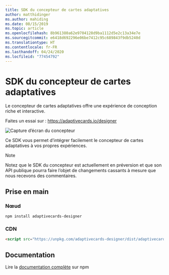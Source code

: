 ```yaml
---
title: SDK du concepteur de cartes adaptatives
author: matthidinger
ms.author: mahiding
ms.date: 08/15/2019
ms.topic: article
ms.openlocfilehash: 8b961380a62e9704128d9ba1112d5e2c13a34e7e
ms.sourcegitcommit: e6418d692296e06be7412c95c689843f9db5240d
ms.translationtype: HT
ms.contentlocale: fr-FR
ms.lasthandoff: 04/24/2020
ms.locfileid: "77454792"
---
```

# <a name="adaptive-cards-designer-sdk"></a>SDK du concepteur de cartes adaptatives

Le concepteur de cartes adaptatives offre une expérience de conception riche et interactive.

Faites un essai sur : https://adaptivecards.io/designer

![Capture d’écran du concepteur](../content/designer.png)

Ce SDK vous permet d’intégrer facilement le concepteur de cartes adaptatives à vos propres expériences.

> [!NOTE]
> 
> Notez que le SDK du concepteur est actuellement en préversion et que son API publique pourra faire l’objet de changements cassants à mesure que nous recevons des commentaires.

## <a name="get-started"></a>Prise en main

### <a name="node"></a>Nœud

```console
npm install adaptivecards-designer
```

### <a name="cdn"></a>CDN

```html
<script src="https://unpkg.com/adaptivecards-designer/dist/adaptivecards-designer.js"></script>
```

## <a name="documentation"></a>Documentation 

Lire la [documentation complète](https://www.npmjs.com/package/adaptivecards-designer) sur npm
